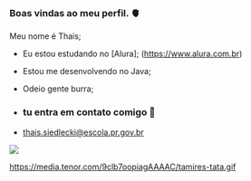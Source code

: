 ### Boas vindas ao meu perfil. 🫀

Meu nome é Thais; 

- Eu estou estudando no [Alura]; (https://www.alura.com.br)
- Estou me desenvolvendo no Java;
- Odeio gente burra;

- ### tu entra em contato comigo 📧

- thais.siedlecki@escola.pr.gov.br



![](https://media.tenor.com/9clb7oopiagAAAAC/tamires-tata.gif)

https://media.tenor.com/9clb7oopiagAAAAC/tamires-tata.gif
